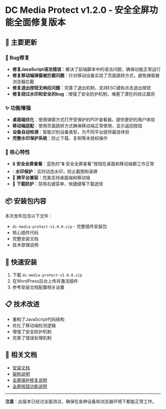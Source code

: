 # DC Media Protect v1.2.0 - 安全全屏功能全面修复版本

## 🎉 主要更新

### 🔧 Bug修复
- **修复JavaScript语法错误**：解决了前端脚本中的语法问题，确保功能正常运行
- **修复移动端弹窗被拦截问题**：针对移动设备实现了页面跳转方式，避免弹窗被浏览器拦截
- **修复退出按钮无响应问题**：完善了退出机制，支持ESC键和点击退出按钮
- **修复绕过水印和安全的bug**：增强了安全防护机制，堵塞了潜在的绕过漏洞

### ✨ 功能增强
- **桌面端优化**：使用弹窗方式打开受保护的PDF查看器，提供更好的用户体验
- **移动端适配**：使用页面跳转方式确保移动端正常使用，显示返回按钮
- **设备自动检测**：智能识别设备类型，为不同平台提供最佳体验
- **完整水印保护系统**：防止下载、复制等未授权操作

### 🎯 核心特性
- 🔒 **安全全屏查看**：蓝色的"🔒 安全全屏查看"按钮在桌面和移动端都工作正常
- 💧 **水印保护**：实时动态水印，防止截图和录屏
- 📱 **跨平台兼容**：完美支持桌面端和移动端
- 🚫 **下载防护**：禁用右键菜单、快捷键等下载途径

## 📦 安装包内容

本次发布包含以下文件：
- `dc-media-protect-v1.0.0.zip` - 完整插件安装包
- 核心插件代码
- 完整安装文档
- 技术原理说明

## 🚀 快速安装

1. 下载 `dc-media-protect-v1.0.0.zip`
2. 在WordPress后台上传并激活插件
3. 参考安装文档配置相关设置

## 📋 技术改进

- 重构了JavaScript代码结构
- 优化了移动端检测逻辑
- 增强了安全防护机制
- 完善了错误处理机制

## 🔗 相关文档

- [安装文档](DC-Media-Protect-安装文档.md)
- [架构说明](DC-Media-Protect-Architecture.zh-CN.md)
- [全屏保护修复说明](DC-Media-Protect-全屏保护修复说明.md)
- [全屏按钮功能说明](DC-Media-Protect-全屏按钮功能说明.md)

---

**注意**：此版本已经过全面测试，确保在各种设备和浏览器环境下都能正常工作。 